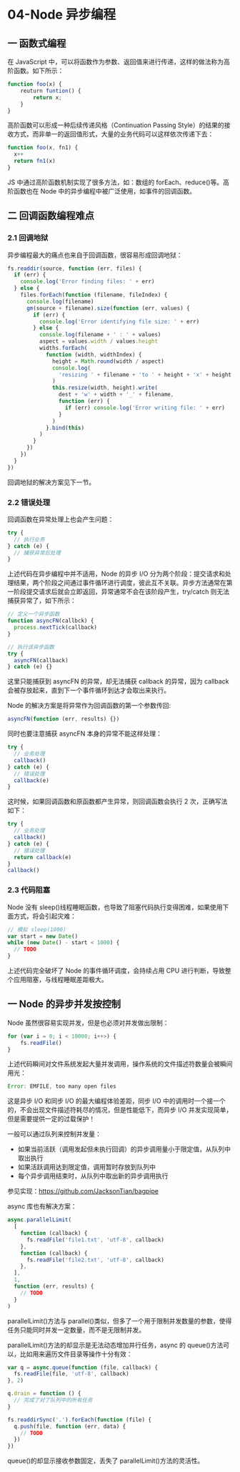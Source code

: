 # 04-Node 异步编程

## 一 函数式编程

在 JavaScript 中，可以将函数作为参数、返回值来进行传递，这样的做法称为高阶函数。如下所示：

```js
function foo(x) {
    reuturn funtion() {
        return x;
    }
}
```

高阶函数可以形成一种后续传递风格（Continuation Passing Style）的结果的接收方式，而非单一的返回值形式，大量的业务代码可以这样依次传递下去：

```js
function foo(x, fn1) {
  x++
  return fn1(x)
}
```

JS 中通过高阶函数机制实现了很多方法，如：数组的 forEach、reduce()等。高阶函数也在 Node 中的异步编程中被广泛使用，如事件的回调函数。

## 二 回调函数编程难点

### 2.1 回调地狱

异步编程最大的痛点也来自于回调函数，很容易形成回调地狱：

```js
fs.readdir(source, function (err, files) {
  if (err) {
    console.log('Error finding files: ' + err)
  } else {
    files.forEach(function (filename, fileIndex) {
      console.log(filename)
      gm(source + filename).size(function (err, values) {
        if (err) {
          console.log('Error identifying file size: ' + err)
        } else {
          console.log(filename + ' : ' + values)
          aspect = values.width / values.height
          widths.forEach(
            function (width, widthIndex) {
              height = Math.round(width / aspect)
              console.log(
                'resizing ' + filename + 'to ' + height + 'x' + height
              )
              this.resize(width, height).write(
                dest + 'w' + width + '_' + filename,
                function (err) {
                  if (err) console.log('Error writing file: ' + err)
                }
              )
            }.bind(this)
          )
        }
      })
    })
  }
})
```

回调地狱的解决方案见下一节。

### 2.2 错误处理

回调函数在异常处理上也会产生问题：

```js
try {
  // 执行业务
} catch (e) {
  // 捕获异常后处理
}
```

上述代码在异步编程中并不适用，Node 的异步 I/O 分为两个阶段：提交请求和处理结果，两个阶段之间通过事件循环进行调度，彼此互不关联。异步方法通常在第一阶段提交请求后就会立即返回，异常通常不会在该阶段产生，try/catch 则无法捕获异常了，如下所示：

```js
// 定义一个异步函数
function asyncFN(callbck) {
  process.nextTick(callback)
}

// 执行该异步函数
try {
  asyncFN(callback)
} catch (e) {}
```

这里只能捕获到 asyncFN 的异常，却无法捕获 callback 的异常，因为 callback 会被存放起来，直到下一个事件循环到达才会取出来执行。

Node 的解决方案是将异常作为回调函数的第一个参数传回:

```js
asyncFN(function (err, results) {})
```

同时也要注意捕获 asyncFN 本身的异常不能这样处理：

```js
try {
  // 业务处理
  callback()
} catch (e) {
  // 错误处理
  callback(e)
}
```

这时候，如果回调函数和原函数都产生异常，则回调函数会执行 2 次，正确写法如下：

```js
try {
  // 业务处理
  callback()
} catch (e) {
  // 错误处理
  return callback(e)
}
callback()
```

### 2.3 代码阻塞

Node 没有 sleep()线程睡眠函数，也导致了阻塞代码执行变得困难，如果使用下面方式，将会引起灾难：

```js
// 模拟 sleep(1000)
var start = new Date()
while (new Date() - start < 1000) {
  // TODO
}
```

上述代码完全破坏了 Node 的事件循环调度，会持续占用 CPU 进行判断，导致整个应用阻塞，与线程睡眠差距极大。

## 一 Node 的异步并发按控制

Node 虽然很容易实现并发，但是也必须对并发做出限制：

```js
for (var i = 0; i < 10000; i++>) {
    fs.readFile()
}
```

上述代码瞬间对文件系统发起大量并发调用，操作系统的文件描述符数量会被瞬间用光：

```js
Error: EMFILE, too many open files
```

这是异步 I/O 和同步 I/O 的最大编程体验差距，同步 I/O 中的调用时一个接一个的，不会出现文件描述符耗尽的情况，但是性能低下，而异步 I/O 并发实现简单，但是需要提供一定的过载保护！

一般可以通过队列来控制并发量：

- 如果当前活跃（调用发起但未执行回调）的异步调用量小于限定值，从队列中取出执行
- 如果活跃调用达到限定值，调用暂时存放到队列中
- 每个异步调用结束时，从队列中取出新的异步调用执行

参见实现：<https://github.com/JacksonTian/bagpipe>

async 库也有解决方案：

```js
async.parallelLimit(
  [
    function (callback) {
      fs.readFile('file1.txt', 'utf-8', callback)
    },
    function (callback) {
      fs.readFile('file2.txt', 'utf-8', callback)
    },
  ],
  1,
  function (err, results) {
    // TODO
  }
)
```

parallelLimit()方法与 parallel()类似，但多了一个用于限制并发数量的参数，使得任务只能同时并发一定数量，而不是无限制并发。

parallelLimit()方法的却显示是无法动态增加并行任务，async 的 queue()方法可以，比如用来遍历文件目录等操作十分有效：

```js
var q = async.queue(function (file, callback) {
  fs.readFile(file, 'utf-8', callback)
}, 2)

q.drain = function () {
  // 完成了对了队列中的所有任务
}

fs.readdirSync('.').forEach(function (file) {
  q.push(file, function (err, data) {
    // TODO
  })
})
```

queue()的却显示接收参数固定，丢失了 parallelLimit()方法的灵活性。
